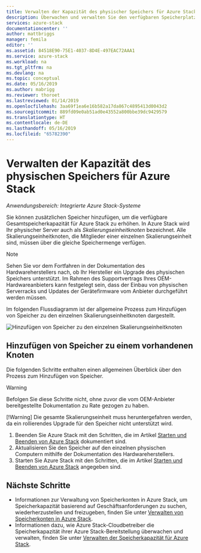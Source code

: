 ```yaml
---
title: Verwalten der Kapazität des physischer Speichers für Azure Stack | Microsoft-Dokumentation
description: Überwachen und verwalten Sie den verfügbaren Speicherplatz für Azure Stack.
services: azure-stack
documentationcenter: ''
author: mattbriggs
manager: femila
editor: ''
ms.assetid: 84518E90-75E1-4037-8D4E-497EAC72AAA1
ms.service: azure-stack
ms.workload: na
ms.tgt_pltfrm: na
ms.devlang: na
ms.topic: conceptual
ms.date: 05/16/2019
ms.author: mabrigg
ms.reviewer: thoroet
ms.lastreviewed: 01/14/2019
ms.openlocfilehash: 3aa69f1ea6e16b582a17da867c4895413d0043d2
ms.sourcegitcommit: 889fd09e0ab51ad0e43552a800bbe39dc9429579
ms.translationtype: HT
ms.contentlocale: de-DE
ms.lasthandoff: 05/16/2019
ms.locfileid: "65782390"
---
```

# <a name="manage-physical-memory-capacity-for-azure-stack"></a>Verwalten der Kapazität des physischen Speichers für Azure Stack

*Anwendungsbereich: Integrierte Azure Stack-Systeme*

Sie können zusätzlichen Speicher hinzufügen, um die verfügbare Gesamtspeicherkapazität für Azure Stack zu erhöhen. In Azure Stack wird Ihr physischer Server auch als *Skalierungseinheitknoten* bezeichnet. Alle Skalierungseinheitknoten, die Mitglieder einer einzelnen Skalierungseinheit sind, müssen über die gleiche Speichermenge verfügen.

> [!note]  
> Sehen Sie vor dem Fortfahren in der Dokumentation des Hardwareherstellers nach, ob Ihr Hersteller ein Upgrade des physischen Speichers unterstützt. Im Rahmen des Supportvertrags Ihres OEM-Hardwareanbieters kann festgelegt sein, dass der Einbau von physischen Serverracks und Updates der Gerätefirmware vom Anbieter durchgeführt werden müssen.

Im folgenden Flussdiagramm ist der allgemeine Prozess zum Hinzufügen von Speicher zu den einzelnen Skalierungseinheitknoten dargestellt.

![Hinzufügen von Speicher zu den einzelnen Skalierungseinheitknoten](media/azure-stack-manage-storage-physical-capacity/process-to-add-memory-to-scale-unit.png)

## <a name="add-memory-to-an-existing-node"></a>Hinzufügen von Speicher zu einem vorhandenen Knoten
Die folgenden Schritte enthalten einen allgemeinen Überblick über den Prozess zum Hinzufügen von Speicher. 

> [!Warning]
> Befolgen Sie diese Schritte nicht, ohne zuvor die vom OEM-Anbieter bereitgestellte Dokumentation zu Rate gezogen zu haben.
> 
> [!Warning]
> Die gesamte Skalierungseinheit muss heruntergefahren werden, da ein rollierendes Upgrade für den Speicher nicht unterstützt wird.

1. Beenden Sie Azure Stack mit den Schritten, die im Artikel [Starten und Beenden von Azure Stack](azure-stack-start-and-stop.md) dokumentiert sind.
2. Aktualisieren Sie den Speicher auf den einzelnen physischen Computern mithilfe der Dokumentation des Hardwareherstellers.
3. Starten Sie Azure Stack mit den Schritten, die im Artikel [Starten und Beenden von Azure Stack](azure-stack-start-and-stop.md) angegeben sind.

## <a name="next-steps"></a>Nächste Schritte

 - Informationen zur Verwaltung von Speicherkonten in Azure Stack, um Speicherkapazität basierend auf Geschäftsanforderungen zu suchen, wiederherzustellen und freizugeben, finden Sie unter [Verwalten von Speicherkonten in Azure Stack](azure-stack-manage-storage-accounts.md).
 - Informationen dazu, wie Azure Stack-Cloudbetreiber die Speicherkapazität ihrer Azure Stack-Bereitstellung überwachen und verwalten, finden Sie unter [Verwalten der Speicherkapazität für Azure Stack](azure-stack-manage-storage-shares.md). 
